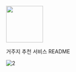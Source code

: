 <p><img src="https://github.com/user-attachments/assets/f521acdb-4507-4aee-8abd-ac88f80318bb" width="100" height="100"/></p> 거주지 추천 서비스 README

![2](https://github.com/user-attachments/assets/84dc3382-ae6f-4856-a8f0-2a21242319d3)
